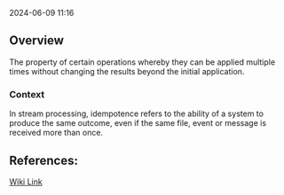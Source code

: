 
2024-06-09 11:16

## Overview

The property of certain operations whereby they can be applied multiple times without changing the results beyond the initial application.

### Context

In stream processing, idempotence refers to the ability of a system to produce the same outcome, even if the same file, event or message is received more than once.

## References:

[Wiki Link](https://en.wikipedia.org/wiki/Idempotence)